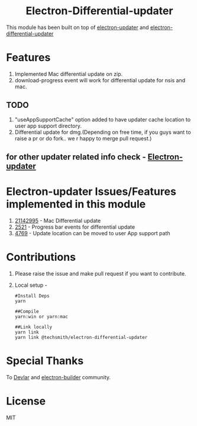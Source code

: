 <h1 align="center">Electron-Differential-updater</h1>

This module has been built on top of [electron-updater](https://github.com/electron-userland/electron-builder/tree/master/packages/electron-updater) and [electron-differential-updater](https://github.com/imjsElectron/electron-differential-updater)

# Features

1. Implemented Mac differential update on zip.
2. download-progress event will work for differential update for nsis and mac.

## TODO

1. "useAppSupportCache" option added to have updater cache location to user app support directory.
2. Differential update for dmg.(Depending on free time, if you guys want to raise a pr or do fork.. we r happy to merge pull request.)

## for other updater related info check - [Electron-updater](https://github.com/electron-userland/electron-builder/tree/master/packages/electron-updater)

# Electron-updater Issues/Features implemented in this module

1.  [2114](https://github.com/electron-userland/electron-builder/issues/2114)[2995](https://github.com/electron-userland/electron-builder/issues/2995) - Mac Differential update
2.  [2521](https://github.com/electron-userland/electron-builder/issues/2521) - Progress bar events for differential update
3.  [4769](https://github.com/electron-userland/electron-builder/issues/4769) - Update location can be moved to user App support path

# Contributions

1. Please raise the issue and make pull request if you want to contribute.
2. Local setup -

   ```
   #Install Deps
   yarn

   ##Compile
   yarn:win or yarn:mac

   ##Link locally
   yarn link
   yarn link @techsmith/electron-differential-updater
   ```

# Special Thanks

To [Devlar](https://github.com/develar) and [electron-builder](https://github.com/electron-userland/electron-builder) community.

# License

MIT
